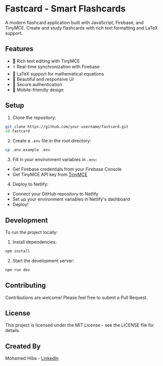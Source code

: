 # Fastcard - Smart Flashcards

A modern flashcard application built with JavaScript, Firebase, and TinyMCE. Create and study flashcards with rich text formatting and LaTeX support.

## Features

- 📝 Rich text editing with TinyMCE
- ⚡ Real-time synchronization with Firebase
- 🔢 LaTeX support for mathematical equations
- 🎨 Beautiful and responsive UI
- 🔐 Secure authentication
- 📱 Mobile-friendly design

## Setup

1. Clone the repository:
```bash
git clone https://github.com/your-username/fastcard.git
cd fastcard
```

2. Create a `.env` file in the root directory:
```bash
cp .env.example .env
```

3. Fill in your environment variables in `.env`:
- Get Firebase credentials from your Firebase Console
- Get TinyMCE API key from [TinyMCE](https://www.tiny.cloud/)

4. Deploy to Netlify:
- Connect your GitHub repository to Netlify
- Set up your environment variables in Netlify's dashboard
- Deploy!

## Development

To run the project locally:

1. Install dependencies:
```bash
npm install
```

2. Start the development server:
```bash
npm run dev
```

## Contributing

Contributions are welcome! Please feel free to submit a Pull Request.

## License

This project is licensed under the MIT License - see the LICENSE file for details.

## Created By

Mohamed Hiba - [LinkedIn](https://www.linkedin.com/in/mohamed-e-hiba-88ba5a248/) 